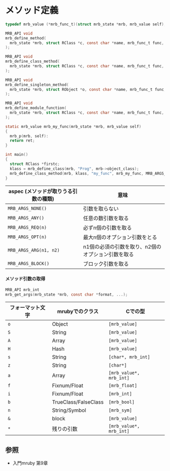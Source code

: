 # メソッド定義

```c
typedef mrb_value (*mrb_func_t)(struct mrb_state *mrb, mrb_value self);

MRB_API void
mrb_define_method(
  mrb_state *mrb, struct RClass *c, const char *name, mrb_func_t func, mrb_aspec aspec
);

MRB_API void
mrb_define_class_method(
  mrb_state *mrb, struct RClass *c, const char *name, mrb_func_t func, mrb_aspec aspec
);

MRB_API void
mrb_define_singleton_method(
  mrb_state *mrb, struct RObject *o, const char *name, mrb_func_t func, mrb_aspec aspec
);

MRB_API void
mrb_define_module_function(
  mrb_state *mrb, struct RClass *c, const char *name, mrb_func_t func, mrb_aspec aspec
);
```

```c
static mrb_value mrb_my_func(mrb_state *mrb, mrb_value self)
{
  mrb_p(mrb, self):
  return ret;
}

int main()
{
  struct RClass *firstc;
  klass = mrb_define_class(mrb, "Prog", mrb->object_class);
  mrb_define_class_method(mrb, klass, "my_func", mrb_my_func, MRB_ARGS_NONE());
}
```

| aspec (メソッドが取りうる引数の種類) | 意味                                               |
| -                                    | -                                                  |
| `MRB_ARGS_NONE()`                    | 引数を取らない                                     |
| `MRB_ARGS_ANY()`                     | 任意の数引数を取る                                 |
| `MRB_ARGS_REQ(n)`                    | 必ずn個の引数を取る                                |
| `MRB_ARGS_OPT(n)`                    | 最大n個のオプション引数をとる                      |
| `MRB_ARGS_ARG(n1, n2)`               | n1個の必須の引数を取り、n2個のオプション引数を取る |
| `MRB_ARGS_BLOCK()`                   | ブロック引数を取る                                 |

#### メソッド引数の取得

```c
MRB_API mrb_int
mrb_get_args(mrb_state *mrb, const char *format, ...);
```

| フォーマット文字 | mrubyでのクラス      | Cでの型                 |
| -                | -                    | -                       |
| `o`              | Object               | `[mrb_value]`           |
| `S`              | String               | `[mrb_value]`           |
| `A`              | Array                | `[mrb_value]`           |
| `H`              | Hash                 | `[mrb_value]`           |
| `s`              | String               | `[char*, mrb_int]`      |
| `z`              | String               | `[char*]`               |
| `a`              | Array                | `[mrb_value*, mrb_int]` |
| `f`              | Fixnum/Float         | `[mrb_float]`           |
| `i`              | Fixnum/Float         | `[mrb_int]`             |
| `b`              | TrueClass/FalseClass | `[mrb_bool]`            |
| `n`              | String/Symbol        | `[mrb_sym]`             |
| `&`              | block                | `[mrb_value]`           |
| `*`              | 残りの引数           | `[mrb_value*, mrb_int]` |

## 参照
- 入門mruby 第9章
